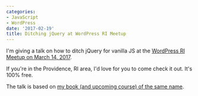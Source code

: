 ```yaml
---
categories:
- JavaScript
- WordPress
date: '2017-02-19'
title: Ditching jQuery at WordPress RI Meetup
---
```


I'm giving a talk on how to ditch jQuery for vanilla JS at the [WordPress RI Meetup on March 14, 2017](https://www.meetup.com/WordPressRI/events/236735446/).

If you're in the Providence, RI area, I'd love for you to come check it out. It's 100% free.

The talk is based on [my book (and upcoming course) of the same name](https://ditchingjquery.com).